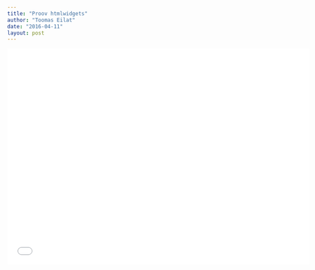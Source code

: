 ```yaml
---
title: "Proov htmlwidgets"
author: "Toomas Eilat"
date: "2016-04-11"
layout: post
---
```







<p> 
<iframe frameborder="0" width="700" height="500" 
        sandbox="allow-same-origin allow-scripts"
        scrolling="no" seamless="seamless"
        src="/files/kaart.html">
</iframe>
</p> 
